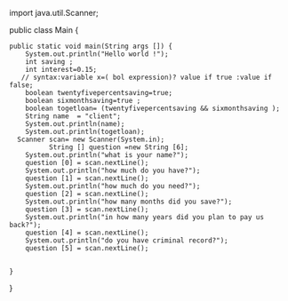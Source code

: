 import java.util.Scanner;

public class Main {


    public static void main(String args []) {
        System.out.println("Hello world !");
        int saving ;
        int interest=0.15;
       // syntax:variable x=( bol expression)? value if true :value if false;
        boolean twentyfivepercentsaving=true;
        boolean sixmonthsaving=true ;
        boolean togetloan= (twentyfivepercentsaving && sixmonthsaving );
        String name  = "client";
        System.out.println(name);
        System.out.println(togetloan);
      Scanner scan= new Scanner(System.in);
              String [] question =new String [6];
        System.out.println("what is your name?");
        question [0] = scan.nextLine();
        System.out.println("how much do you have?");
        question [1] = scan.nextLine();
        System.out.println("how much do you need?");
        question [2] = scan.nextLine();
        System.out.println("how many months did you save?");
        question [3] = scan.nextLine();
        System.out.println("in how many years did you plan to pay us back?");
        question [4] = scan.nextLine();
        System.out.println("do you have criminal record?");
        question [5] = scan.nextLine();
              

    }


}

